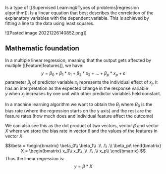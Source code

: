 Is a type of [[Supervised Learning#Types of problems|regression algorithm]].  Is a linear equation that best describes the correlation of the explanatory variables with the dependent variable. This is achieved by fitting a line to the data using least squares.

![[Pasted image 20221226140852.png]]

## Mathematic foundation
In a multiple linear regression, meaning that the output gets affected by multiple [[Feature|features]], we have: 
$$y=\beta_0 + \beta_1*x_1 + \beta_2*x_2 + ... + \beta_p*x_p + \varepsilon$$
parameter $\beta_j$ of predictor variable $x_j$ represents the individual effect of $x_j$. It has an interpretation as the expected change in the response variable $y$ when $x_j$ increases by one unit with other predictor variables held constant. 

In a machine learning algorithm we want to obtain the $B_j$ where $B_0$ is the bias rate (where the regression starts on the y axis) and the rest are the feature rates (how much does and individual feature affect the outcome)

We can also see this as the dot product of two vectors, vector $\beta$ and vector $X$ where we store the bias rate in vector $\beta$  and the values of the features in vector $X$

$$\beta = \begin{bmatrix}
\beta_0\\
\beta_1\\
.\\
.\\
.\\
\beta_p\\
\end{bmatrix}
X = \begin{bmatrix}
x_0\\
x_1\\
.\\
.\\
.\\
x_p\\
\end{bmatrix}
$$
Thus the linear regression is:
$$ y=\beta*X$$

